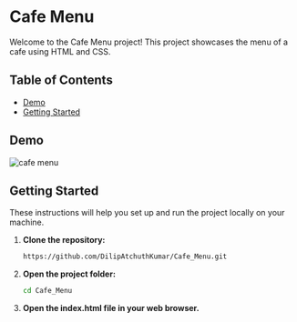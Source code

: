 # Cafe Menu

Welcome to the Cafe Menu project! This project showcases the menu of a cafe using HTML and CSS.

## Table of Contents

- [Demo](#demo)
- [Getting Started](#getting-started)

## Demo

![cafe menu](https://github.com/DilipAtchuthKumar/Cafe_Menu/assets/118366836/5463d296-486e-4308-8fd2-d19dcba7f7c2)

## Getting Started

These instructions will help you set up and run the project locally on your machine.

1. **Clone the repository:**
   ```bash
   https://github.com/DilipAtchuthKumar/Cafe_Menu.git
2. **Open the project folder:**
   ```bash
   cd Cafe_Menu
3. **Open the index.html file in your web browser.**
